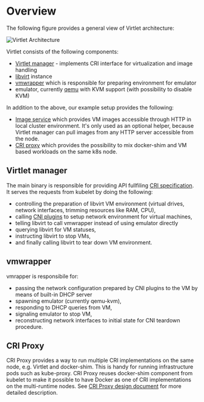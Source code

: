 # Overview

The following figure provides a general view of Virtlet architecture:

![Virtlet Architecture](virtlet.png)

Virtlet consists of the following components:

* [Virtlet manager](../cmd/virtlet) - implements CRI interface for virtualization and image handling
* [libvirt](http://libvirt.org) instance
* [vmwrapper](../cmd/vmwrapper) which is responsible for preparing environment for emulator
* emulator, currently [qemu](http://www.qemu-project.org/) with KVM support (with possibility to disable KVM)

In addition to the above, our example setup provides the following:

* [Image service](../deploy/image-service.yaml) which provides VM images accessible through HTTP in local cluster environment. It's only used as an optional helper, because Virtlet manager can pull images from any HTTP server accessible from the node.
* [CRI proxy](../cmd/criproxy) which provides the possibility to mix docker-shim and VM based workloads on the same k8s node.

## Virtlet manager

The main binary is responsible for providing API fullfiling
[CRI specification](https://github.com/kubernetes/community/blob/master/contributors/design-proposals/container-runtime-interface-v1.md).
It serves the requests from kubelet by doing the following:

* controlling the preparation of libvirt VM environment (virtual
  drives, network interfaces, trimming resources like RAM, CPU),
* calling [CNI plugins](https://kubernetes.io/docs/admin/network-plugins/#cni) to setup network environment for virtual machines,
* telling libvirt to call vmwrapper instead of using emulator directly
* querying libvirt for VM statuses,
* instructing libvirt to stop VMs,
* and finally calling libvirt to tear down VM environment.

## vmwrapper

vmrapper is responsibile for:
* passing the network configuration prepared by CNI plugins to the VM by means of built-in DHCP server
* spawning emulator (currently qemu-kvm),
* responding to DHCP queries from VM,
* signaling emulator to stop VM,
* reconstructing network interfaces to initial state for CNI teardown procedure.

## CRI Proxy

CRI Proxy provides a way to run multiple CRI implementations on the
same node, e.g. Virtlet and docker-shim. This is handy for running
infrastructure pods such as kube-proxy. CRI Proxy reuses docker-shim
component from kubelet to make it possible to have Docker as one of
CRI implementations on the multi-runtime nodes.
See [CRI Proxy design document](criproxy.md) for more detailed
description.
